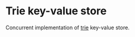 # Trie key-value store

Concurrent implementation of [trie](https://en.wikipedia.org/wiki/Trie) key-value store.

